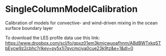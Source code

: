 # SingleColumnModelCalibration

Calibration of models for convective- and wind-driven mixing in the ocean surface boundary layer

To download the LES profile data use this link: https://www.dropbox.com/scl/fo/gpxz01em3kmjcwuoafhnm/ABdBWTxkqSTbEycw9z2cbhc?rlkey=py5x1i7qvcmcjya0cue23k9tz&e=1&dl=0
